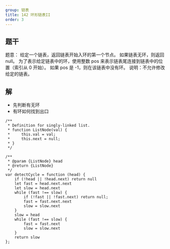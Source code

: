 ```yaml
---
group: 链表
title: 142 环形链表II
order: 3
---
```


## 题干

题意： 给定一个链表，返回链表开始入环的第一个节点。 如果链表无环，则返回 null。
为了表示给定链表中的环，使用整数 pos 来表示链表尾连接到链表中的位置（索引从 0 开始）。 如果 pos 是 -1，则在该链表中没有环。
说明：不允许修改给定的链表。

## 解

- 先判断有无环
- 有环如何找到出口

```JS
/**
 * Definition for singly-linked list.
 * function ListNode(val) {
 *     this.val = val;
 *     this.next = null;
 * }
 */

/**
 * @param {ListNode} head
 * @return {ListNode}
 */
var detectCycle = function (head) {
    if (!head || !head.next) return null
    let fast = head.next.next
    let slow = head.next
    while (fast !== slow) {
        if (!fast || !fast.next) return null;
        fast = fast.next.next
        slow = slow.next
    }
    slow = head
    while (fast !== slow) {
        fast = fast.next
        slow = slow.next
    }
    return slow
};
```

